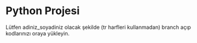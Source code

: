 
# Python Projesi

Lütfen adiniz_soyadiniz olacak şekilde (tr harfleri kullanmadan) branch açıp kodlarınızı oraya yükleyin.
